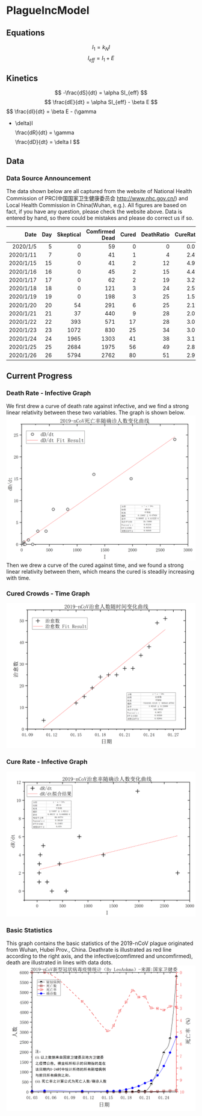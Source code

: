 # PlagueIncModel

## Equations

$$ I_1 = k_NI $$
$$ I_{eff} = I_1 + E $$

## Kinetics

$$ -\frac{dS}{dt} = \alpha SI_{eff} $$
$$ \frac{dE}{dt} = \alpha SI_{eff} - \beta E $$
$$ \frac{dI}{dt} = \beta E - (\gamma 
+ \delta)I $$
$$ \frac{dR}{dt} = \gamma $$
$$ \frac{dD}{dt} = \delta I $$

## Data
### Data Source Announcement
The data shown below are all captured from the website of National Health Commission of PRC(中国国家卫生健康委员会 http://www.nhc.gov.cn/) and Local Health Commission in China(Wuhan, e.g.).
All figures are based on fact, if you have any question, please check the website above. Data is entered by hand, so there could be mistakes and please do correct us if so.

|Date |	Day |	Skeptical |	Comfirmed	Dead |	Cured |	DeathRatio |	CureRatio |	dD/dt |	dR/dt |
|---: |---: |---------: |--------------: |------: |-----------:|-----------:|------:|-----: |
|2020/1/5|	5|	0|	59|	0|	0|	0.0%|	0.0%|		||
|2020/1/11|	7|	0|	41|	1|	4|	2.4%|	9.8%|	0.5| 	2.0| 
|2020/1/15|	15|	0|	41|	2|	12|	4.9%|	29.3%|	0.1| 	1.0| 
|2020/1/16|	16|	0|	45|	2|	15|	4.4%|	33.3%|	0.0| 	3.0|
|2020/1/17|	17|	0|	62|	2|	19|	3.2%|	30.6%|	0.0| 	4.0 |
|2020/1/18|	18|	0|	121|	3|	24|	2.5%|	19.8%|	1.0| 	5.0| 
|2020/1/19|	19|	0|	198|	3|	25|	1.5%|	12.6%|	0.0| 	1.0 |
|2020/1/20|	20|	54|	291|	6|	25|	2.1%|	8.6%|	3.0| 	0.0 |
|2020/1/21|	21|	37|	440|	9|	28|	2.0%|	6.4%|	3.0| 	3.0 |
|2020/1/22|	22|	393|	571|	17|	28|	3.0%|	4.9%|	8.0| 	0.0| 
|2020/1/23|	23|	1072|	830|	25|	34|	3.0%|	4.1%|	8.0| 	6.0 |
|2020/1/24|	24|	1965|	1303|	41|	38|	3.1%|	2.9%|	16.0| 	4.0| 
|2020/1/25|	25|	2684|	1975|	56|	49|	2.8%|	2.5%|	15.0| 	11.0| 
|2020/1/26|	26|	5794|	2762|	80|	51|	2.9%|	1.8%|	24.0| 	2.0 |

## Current Progress
### Death Rate - Infective Graph
We first drew a curve of death rate against infective, and we find a strong linear relativity between these two variables. The graph is shown below.
![avatar](https://github.com/ShiZhuming/PlagueIncModel/blob/master/Cache/2019-nCoV%E6%AD%BB%E4%BA%A1%E7%8E%87-%E7%A1%AE%E8%AF%8A%E4%BA%BA%E6%95%B0.jpg)
Then we drew a curve of the cured against time, and we found a strong linear relativity between them, which means the cured is steadily increasing with time.
### Cured Crowds - Time Graph
![avatar](https://github.com/ShiZhuming/PlagueIncModel/blob/master/Cache/2019-nCoV%E6%B2%BB%E6%84%88%E4%BA%BA%E6%95%B0-%E6%97%B6%E9%97%B4.jpg)
### Cure Rate - Infective Graph
![avatar](https://github.com/ShiZhuming/PlagueIncModel/blob/master/Cache/2019-nCoV%E6%B2%BB%E6%84%88%E7%8E%87-%E7%A1%AE%E8%AF%8A%E4%BA%BA%E6%95%B0.jpg)
### Basic Statistics
This graph contains the basic statistics of the 2019-nCoV plague originated from Wuhan, Hubei Prov., China. Deathrate is illustrated as red line according to the right axis, and the infective(comfimred and uncomfirmed), death are illustrated in lines with data dots.
![avatar](https://github.com/ShiZhuming/PlagueIncModel/blob/master/Cache/2019-nCoV%E7%96%AB%E6%83%85%E7%BB%9F%E8%AE%A1.jpg)
